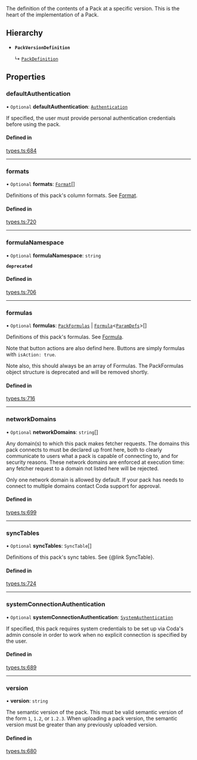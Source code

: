 The definition of the contents of a Pack at a specific version. This is the
heart of the implementation of a Pack.

## Hierarchy

- **`PackVersionDefinition`**

  ↳ [`PackDefinition`](PackDefinition.md)

## Properties

### defaultAuthentication

• `Optional` **defaultAuthentication**: [`Authentication`](../types/Authentication.md)

If specified, the user must provide personal authentication credentials before using the pack.

#### Defined in

[types.ts:684](https://github.com/coda/packs-sdk/blob/main/types.ts#L684)

___

### formats

• `Optional` **formats**: [`Format`](Format.md)[]

Definitions of this pack's column formats. See [Format](Format.md).

#### Defined in

[types.ts:720](https://github.com/coda/packs-sdk/blob/main/types.ts#L720)

___

### formulaNamespace

• `Optional` **formulaNamespace**: `string`

**`deprecated`**

#### Defined in

[types.ts:706](https://github.com/coda/packs-sdk/blob/main/types.ts#L706)

___

### formulas

• `Optional` **formulas**: [`PackFormulas`](PackFormulas.md) \| [`Formula`](../types/Formula.md)<[`ParamDefs`](../types/ParamDefs.md)\>[]

Definitions of this pack's formulas. See [Formula](../types/Formula.md).

Note that button actions are also defind here. Buttons are simply formulas
with `isAction: true`.

Note also, this should always be an array of Formulas. The PackFormulas object structure is deprecated
and will be removed shortly.

#### Defined in

[types.ts:716](https://github.com/coda/packs-sdk/blob/main/types.ts#L716)

___

### networkDomains

• `Optional` **networkDomains**: `string`[]

Any domain(s) to which this pack makes fetcher requests. The domains this pack connects to must be
declared up front here, both to clearly communicate to users what a pack is capable of connecting to,
and for security reasons. These network domains are enforced at execution time: any fetcher request
to a domain not listed here will be rejected.

Only one network domain is allowed by default. If your pack has needs to connect to multiple domains
contact Coda support for approval.

#### Defined in

[types.ts:699](https://github.com/coda/packs-sdk/blob/main/types.ts#L699)

___

### syncTables

• `Optional` **syncTables**: `SyncTable`[]

Definitions of this pack's sync tables. See {@link SyncTable}.

#### Defined in

[types.ts:724](https://github.com/coda/packs-sdk/blob/main/types.ts#L724)

___

### systemConnectionAuthentication

• `Optional` **systemConnectionAuthentication**: [`SystemAuthentication`](../types/SystemAuthentication.md)

If specified, this pack requires system credentials to be set up via Coda's admin console in order to work when no
explicit connection is specified by the user.

#### Defined in

[types.ts:689](https://github.com/coda/packs-sdk/blob/main/types.ts#L689)

___

### version

• **version**: `string`

The semantic version of the pack. This must be valid semantic version of the form `1`, `1.2`, or `1.2.3`.
When uploading a pack version, the semantic version must be greater than any previously uploaded version.

#### Defined in

[types.ts:680](https://github.com/coda/packs-sdk/blob/main/types.ts#L680)
